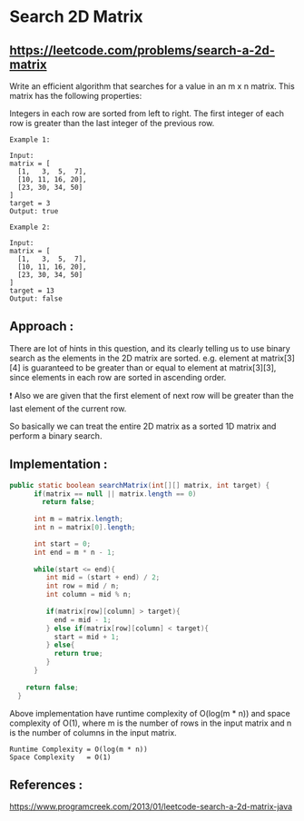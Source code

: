 # Search 2D Matrix
## https://leetcode.com/problems/search-a-2d-matrix

Write an efficient algorithm that searches for a value in an m x n matrix. This matrix has the following properties:

Integers in each row are sorted from left to right.
The first integer of each row is greater than the last integer of the previous row.
```
Example 1:

Input:
matrix = [
  [1,   3,  5,  7],
  [10, 11, 16, 20],
  [23, 30, 34, 50]
]
target = 3
Output: true

Example 2:

Input:
matrix = [
  [1,   3,  5,  7],
  [10, 11, 16, 20],
  [23, 30, 34, 50]
]
target = 13
Output: false
```

## Approach :
There are lot of hints in this question, and its clearly telling us to use binary search as the elements in the 2D matrix are sorted.
e.g. element at matrix[3][4] is guaranteed to be greater than or equal to element at matrix[3][3], since elements in each row are sorted in ascending order.

❗️ Also we are given that the first element of next row will be greater than the last element of the current row. 

So basically we can treat the entire 2D matrix as a sorted 1D matrix and perform a binary search.



## Implementation : 

```java
public static boolean searchMatrix(int[][] matrix, int target) {
      if(matrix == null || matrix.length == 0)
        return false;  
        
      int m = matrix.length;
      int n = matrix[0].length;

      int start = 0;
      int end = m * n - 1;
       
      while(start <= end){
         int mid = (start + end) / 2;
         int row = mid / n;
         int column = mid % n;
          
         if(matrix[row][column] > target){
           end = mid - 1;
         } else if(matrix[row][column] < target){
           start = mid + 1;
         } else{
           return true;
         }
      }
        
    return false;
  }
```
Above implementation have runtime complexity of O(log(m * n)) and space complexity of O(1), where m is the number of rows in the input matrix and n is the number of columns in the input matrix.

```
Runtime Complexity = O(log(m * n))
Space Complexity   = O(1)
```

## References :
https://www.programcreek.com/2013/01/leetcode-search-a-2d-matrix-java
